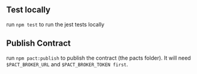 ## Test locally
run `npm test` to run the jest tests locally

## Publish Contract
run `npm pact:publish` to publish the contract (the pacts folder). It will need `$PACT_BROKER_URL` and `$PACT_BROKER_TOKEN first`.